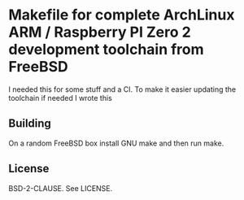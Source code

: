 # Makefile for complete ArchLinux ARM / Raspberry PI Zero 2 development toolchain from FreeBSD

I needed this for some stuff and a CI. To make it easier updating the toolchain if needed I wrote this

## Building

On a random FreeBSD box install GNU make and then run make.

## License

BSD-2-CLAUSE. See LICENSE.
